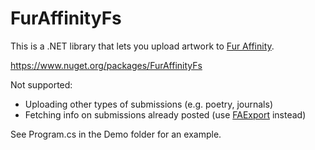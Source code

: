 # FurAffinityFs

This is a .NET library that lets you upload artwork to [Fur Affinity](https://sfw.furaffinity.net/).

https://www.nuget.org/packages/FurAffinityFs

Not supported:
* Uploading other types of submissions (e.g. poetry, journals)
* Fetching info on submissions already posted (use [FAExport](https://github.com/Deer-Spangle/faexport) instead)

See Program.cs in the Demo folder for an example.

